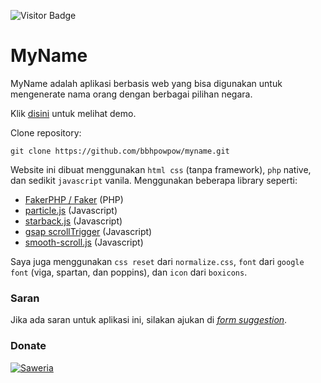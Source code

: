 
![Visitor Badge](https://visitor-badges.glitch.me?username=bbhpowpow&repo=myname&label=VISITOR&style=for-the-badge&color=%23457BFF&token=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&contentType=svg)
# MyName
MyName adalah aplikasi berbasis web yang bisa digunakan untuk mengenerate nama orang dengan berbagai pilihan negara.

Klik [disini](https://ksana.in/my) untuk melihat demo.

Clone repository:

```
git clone https://github.com/bbhpowpow/myname.git
```

Website ini dibuat menggunakan `html css` (tanpa framework), `php` native, dan sedikit `javascript` vanila. Menggunakan beberapa library seperti: 

 - [FakerPHP / Faker](https://fakerphp.github.io/) (PHP) 
 - [particle.js](https://github.com/VincentGarreau/particles.js/) (Javascript) 
 - [starback.js](https://github.com/zuramai/starback.js) (Javascript)  
 - [gsap scrollTrigger](https://greensock.com/scrolltrigger/) (Javascript) 
 - [smooth-scroll.js](https://github.com/cferdinandi/smooth-scroll) (Javascript)

Saya juga menggunakan `css reset` dari `normalize.css`, `font` dari `google font` (viga, spartan, dan poppins), dan `icon` dari `boxicons`.

### Saran
Jika ada saran untuk aplikasi ini, silakan ajukan di [*form suggestion*](https://generator-nama.000webhostapp.com/form.php).

### Donate

[![Saweria](https://img.shields.io/badge/-SAWERIA-orange?style=for-the-badge)](https://saweria.co/abinf)


